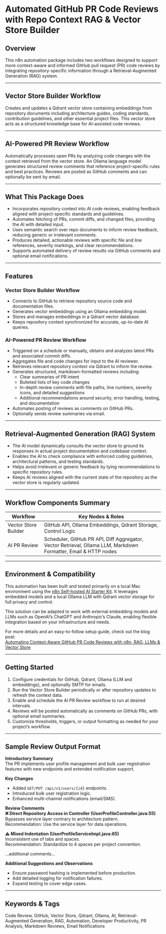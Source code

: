 # Automated GitHub PR Code Reviews with Repo Context RAG & Vector Store Builder

## Overview

This n8n automation package includes two workflows designed to support more context-aware and informed GitHub pull request (PR) code reviews by integrating repository-specific information through a Retrieval-Augmented Generation (RAG) system.

---

## Vector Store Builder Workflow

Creates and updates a Qdrant vector store containing embeddings from repository documents including architecture guides, coding standards, contribution guidelines, and other essential project files. This vector store acts as a structured knowledge base for AI-assisted code reviews.

---

## AI-Powered PR Review Workflow

Automatically processes open PRs by analyzing code changes with the context retrieved from the vector store. An Ollama language model generates structured review comments that reference project-specific rules and best practices. Reviews are posted as GitHub comments and can optionally be sent by email.

---

## What This Package Does

- Incorporates repository context into AI code reviews, enabling feedback aligned with project-specific standards and guidelines.
- Automates fetching of PRs, commit diffs, and changed files, providing the AI with detailed input.
- Uses semantic search over repo documents to inform review feedback, reducing generic or irrelevant comments.
- Produces detailed, actionable reviews with specific file and line references, severity markings, and clear recommendations.
- Supports automated delivery of review results via GitHub comments and optional email notifications.

---

## Features

### Vector Store Builder Workflow

- Connects to GitHub to retrieve repository source code and documentation files.
- Generates vector embeddings using an Ollama embedding model.
- Stores and manages embeddings in a Qdrant vector database.
- Keeps repository context synchronized for accurate, up-to-date AI queries.

### AI-Powered PR Review Workflow

- Triggered on a schedule or manually, obtains and analyzes latest PRs and associated commit diffs.
- Aggregates file and code changes for input to the AI reviewer.
- Retrieves relevant repository context via Qdrant to inform the review.
- Generates structured, markdown-formatted reviews including:
  - Clear summaries of PR intent
  - Bulleted lists of key code changes
  - In-depth review comments with file paths, line numbers, severity icons, and detailed suggestions
  - Additional recommendations around security, error handling, testing, and documentation
- Automates posting of reviews as comments on GitHub PRs.
- Optionally sends review summaries via email.

---

## Retrieval-Augmented Generation (RAG) System

- The AI model dynamically consults the vector store to ground its responses in actual project documentation and codebase context.
- Enables the AI to check compliance with enforced coding guidelines, architectural patterns, and testing standards.
- Helps avoid irrelevant or generic feedback by tying recommendations to specific repository rules.
- Keeps AI reviews aligned with the current state of the repository as the vector store is regularly updated.

---

## Workflow Components Summary

| Workflow               | Key Nodes & Roles                                      |
|------------------------|-------------------------------------------------------|
| Vector Store Builder   | GitHub API, Ollama Embeddings, Qdrant Storage, Control Logic |
| AI PR Review           | Scheduler, GitHub PR API, Diff Aggregator, Vector Retrieval, Ollama LLM, Markdown Formatter, Email & HTTP nodes |

---

## Environment & Compatibility

This automation has been built and tested primarily on a local Mac environment using the [n8n Self-hosted AI Starter Kit](https://github.com/n8n-io/self-hosted-ai-starter-kit). It leverages embedded models and a local Ollama LLM with Qdrant vector storage for full privacy and control.

This solution can be adapted to work with external embedding models and LLMs such as OpenAI’s ChatGPT and Anthropic’s Claude, enabling flexible integration based on your infrastructure and needs.

For more details and an easy-to-follow setup guide, check out the blog post:  
[Automating Context-Aware GitHub PR Code Reviews with n8n, RAG, LLMs & Vector Store](https://medium.com/@skalrd/automating-context-aware-github-pr-code-reviews-with-n8n-rag-llms-vector-store-838cbd6c2776)

---

## Getting Started

1. Configure credentials for GitHub, Qdrant, Ollama (LLM and embeddings), and optionally SMTP for emails.
2. Run the Vector Store Builder periodically or after repository updates to refresh the context data.
3. Enable and schedule the AI PR Review workflow to run at desired intervals.
4. Reviews will be posted automatically as comments on GitHub PRs, with optional email summaries.
5. Customize thresholds, triggers, or output formatting as needed for your project’s workflow.

---

## Sample Review Output Format

**Introductory Summary**  
The PR implements user profile management and bulk user registration features with new endpoints and extended notification support.

**Key Changes**  
- Added `GET/PUT /api/v1/users/{id}` endpoints.  
- Introduced bulk user registration logic.  
- Enhanced multi-channel notifications (email/SMS).

**Review Comments**  
**❌ Direct Repository Access in Controller (UserProfileController.java:55)**  
Bypasses service layer contrary to architecture pattern.  
Recommendation: Use the service layer for data operations.

**⚠️ Mixed Indentation (UserProfileServiceImpl.java:65)**  
Inconsistent use of tabs and spaces.  
Recommendation: Standardize to 4 spaces per project convention.

...additional comments...

**Additional Suggestions and Observations**  
- Ensure password hashing is implemented before production.  
- Add detailed logging for notification failures.  
- Expand testing to cover edge cases.

---

## Keywords & Tags

Code Review, GitHub, Vector Store, Qdrant, Ollama, AI, Retrieval-Augmented Generation, RAG, Automation, Developer Productivity, PR Analysis, Markdown Reviews, Email Notifications


